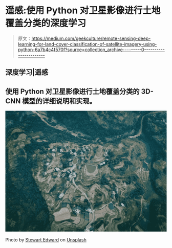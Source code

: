 # 遥感:使用 Python 对卫星影像进行土地覆盖分类的深度学习

> 原文：<https://medium.com/geekculture/remote-sensing-deep-learning-for-land-cover-classification-of-satellite-imagery-using-python-6a7b4c4f570f?source=collection_archive---------0----------------------->

## 深度学习|遥感

## 使用 Python 对卫星影像进行土地覆盖分类的 3D-CNN 模型的详细说明和实现。

![](img/8241a7cf789061772e0d4209ae6d5dbb.png)

Photo by [Stewart Edward](https://unsplash.com/@stewartedward?utm_source=unsplash&utm_medium=referral&utm_content=creditCopyText) on [Unsplash](/?utm_source=unsplash&utm_medium=referral&utm_content=creditCopyText)